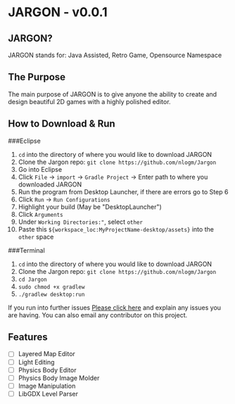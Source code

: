 # JARGON - v0.0.1

## JARGON?
JARGON stands for: Java Assisted, Retro Game, Opensource Namespace

## The Purpose
The main purpose of JARGON is to give anyone the ability to create and design beautiful 2D games with a highly polished editor. 

## How to Download & Run
###Eclipse
1. `cd` into the directory of where you would like to download JARGON
2. Clone the Jargon repo: `git clone https://github.com/nlogm/Jargon`
3. Go into Eclipse
4. Click `File` -> `import` -> `Gradle Project` -> Enter path to where you downloaded JARGON
5. Run the program from Desktop Launcher, if there are errors go to Step 6
6. Click `Run` -> `Run Configurations`
7. Highlight your build (May be "DesktopLauncher")
8. Click `Arguments`
9. Under `Working Directories:"`, select `other`
10. Paste this `${workspace_loc:MyProjectName-desktop/assets}` into the `other` space

###Terminal
1. `cd` into the directory of where you would like to download JARGON
2. Clone the Jargon repo: `git clone https://github.com/nlogm/Jargon`
3. `cd Jargon`
4. `sudo chmod +x gradlew`
5. `./gradlew desktop:run`

If you run into further issues [Please click here](https://github.com/nlogm/Jargon/issues) and explain any issues you are having. You can also email any contributor on this project.




## Features
- [ ] Layered Map Editor
- [ ] Light Editing
- [ ] Physics Body Editor
- [ ] Physics Body Image Molder
- [ ] Image Manipulation
- [ ] LibGDX Level Parser
